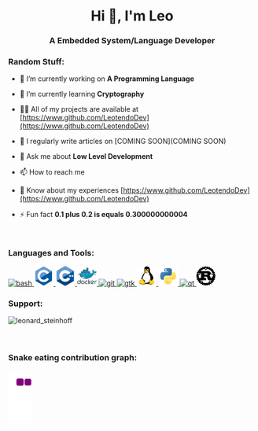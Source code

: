 <h1 align="center">Hi 👋, I'm Leo</h1>
<h3 align="center">A Embedded System/Language Developer</h3>

<h3 align="left">Random Stuff:</h3>


- 🔭 I’m currently working on **A Programming Language**

- 🌱 I’m currently learning **Cryptography**

- 👨‍💻 All of my projects are available at [https://www.github.com/LeotendoDev](https://www.github.com/LeotendoDev)

- 📝 I regularly write articles on [COMING SOON](COMING SOON)

- 💬 Ask me about **Low Level Development**

- 📫 How to reach me 

- 📄 Know about my experiences [https://www.github.com/LeotendoDev](https://www.github.com/LeotendoDev)

- ⚡ Fun fact **0.1 plus 0.2 is equals 0.300000000004**

<br/>
<p align="left">
</p>

<h3 align="left">Languages and Tools:</h3>
<p align="left"> <a href="https://www.gnu.org/software/bash/" target="_blank" rel="noreferrer"> <img src="https://www.vectorlogo.zone/logos/gnu_bash/gnu_bash-icon.svg" alt="bash" width="40" height="40"/> </a> <a href="https://www.cprogramming.com/" target="_blank" rel="noreferrer"> <img src="https://raw.githubusercontent.com/devicons/devicon/master/icons/c/c-original.svg" alt="c" width="40" height="40"/> </a> <a href="https://www.w3schools.com/cpp/" target="_blank" rel="noreferrer"> <img src="https://raw.githubusercontent.com/devicons/devicon/master/icons/cplusplus/cplusplus-original.svg" alt="cplusplus" width="40" height="40"/> </a> <a href="https://www.docker.com/" target="_blank" rel="noreferrer"> <img src="https://raw.githubusercontent.com/devicons/devicon/master/icons/docker/docker-original-wordmark.svg" alt="docker" width="40" height="40"/> </a> <a href="https://git-scm.com/" target="_blank" rel="noreferrer"> <img src="https://www.vectorlogo.zone/logos/git-scm/git-scm-icon.svg" alt="git" width="40" height="40"/> </a> <a href="https://www.gtk.org/" target="_blank" rel="noreferrer"> <img src="https://upload.wikimedia.org/wikipedia/commons/7/71/GTK_logo.svg" alt="gtk" width="40" height="40"/> </a> <a href="https://www.linux.org/" target="_blank" rel="noreferrer"> <img src="https://raw.githubusercontent.com/devicons/devicon/master/icons/linux/linux-original.svg" alt="linux" width="40" height="40"/> </a> <a href="https://www.python.org" target="_blank" rel="noreferrer"> <img src="https://raw.githubusercontent.com/devicons/devicon/master/icons/python/python-original.svg" alt="python" width="40" height="40"/> </a> <a href="https://www.qt.io/" target="_blank" rel="noreferrer"> <img src="https://upload.wikimedia.org/wikipedia/commons/0/0b/Qt_logo_2016.svg" alt="qt" width="40" height="40"/> </a> <a href="https://www.rust-lang.org" target="_blank" rel="noreferrer"> <img src="https://raw.githubusercontent.com/devicons/devicon/master/icons/rust/rust-plain.svg" alt="rust" width="40" height="40"/> </a> </p></p>

<h3 align="left">Support:</h3>
<p><a href="https://ko-fi.com/leonard_steinhoff"> <img align="left" src="https://cdn.ko-fi.com/cdn/kofi3.png?v=3" height="50" width="210" alt="leonard_steinhoff" /></a></p><br><br>

<br/>
<h3 align="left">Snake eating contribution graph:</h3>

![](https://github.com/LeotendoDev/LeotendoDev/blob/output/github-contribution-grid-snake.gif)
